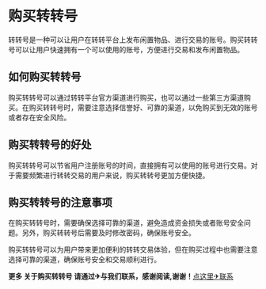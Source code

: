 # 购买转转号

转转号是一种可以让用户在转转平台上发布闲置物品、进行交易的账号。购买转转号可以让用户快速拥有一个可以使用的账号，方便进行交易和发布闲置物品。

## 如何购买转转号

购买转转号可以通过转转平台官方渠道进行购买，也可以通过一些第三方渠道购买。在购买转转号时，需要注意选择信誉好、可靠的渠道，以免购买到无效的账号或者存在安全风险。

## 购买转转号的好处

购买转转号可以节省用户注册账号的时间，直接拥有可以使用的账号进行交易。对于需要频繁进行转转交易的用户来说，购买转转号更加方便快捷。

## 购买转转号的注意事项

在购买转转号时，需要确保选择可靠的渠道，避免造成资金损失或者账号安全问题。另外，购买转转号后需要及时修改密码，确保账号安全。

购买转转号可以为用户带来更加便利的转转交易体验，但在购买过程中也需要注意选择可靠的渠道，确保账号安全和交易顺利进行。

**更多 关于购买转转号 请通过✈与我们联系，感谢阅读,谢谢！**[点这里✈联系](https://ss.k02.cc)